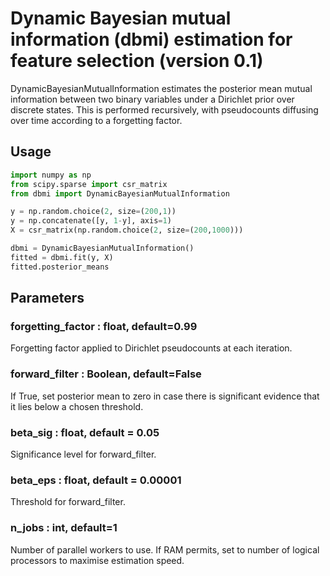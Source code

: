 # Dynamic Bayesian mutual information (dbmi) estimation for feature selection (version 0.1)

DynamicBayesianMutualInformation estimates the posterior mean
mutual information between two binary variables under a Dirichlet 
prior over discrete states. This is performed recursively, with pseudocounts diffusing
over time according to a forgetting factor.

## Usage
```python
import numpy as np
from scipy.sparse import csr_matrix
from dbmi import DynamicBayesianMutualInformation

y = np.random.choice(2, size=(200,1))
y = np.concatenate([y, 1-y], axis=1)
X = csr_matrix(np.random.choice(2, size=(200,1000)))

dbmi = DynamicBayesianMutualInformation()
fitted = dbmi.fit(y, X)
fitted.posterior_means
```

## Parameters

### forgetting_factor : float, default=0.99

Forgetting factor applied to Dirichlet pseudocounts at each iteration.

### forward_filter : Boolean, default=False

If True, set posterior mean to zero in case there is significant evidence
that it lies below a chosen threshold.

### beta_sig : float, default = 0.05

Significance level for forward_filter.

### beta_eps : float, default = 0.00001

Threshold for forward_filter.

### n_jobs : int, default=1

Number of parallel workers to use. If RAM permits, set to number of logical processors
to maximise estimation speed.

